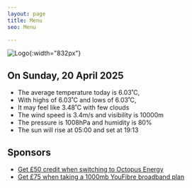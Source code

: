 ```yaml
---
layout: page
title: Menu
seo: Menu

---
```


![Logo](/images/logo.jpg){:width="832px"}

<!-- weather_marker starts -->
## On Sunday, 20 April 2025

- The average temperature today is 6.03˚C,
- With highs of 6.03˚C and lows of 6.03˚C,
- It may feel like 3.48˚C with few clouds
- The wind speed is 3.4m/s and visibility is 10000m
- The pressure is 1008hPa and humidity is 80%
- The sun will rise at 05:00 and set at 19:13

<!-- weather_marker ends -->

## Sponsors

- [Get £50 credit when switching to Octopus Energy](https://bit.ly/3oD1nnS)
- [Get £75 when taking a 1000mb YouFibre broadband plan](https://aklam.io/91zWhU?)



